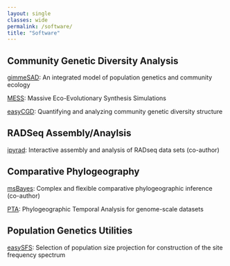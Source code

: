 ```yaml
---
layout: single
classes: wide
permalink: /software/
title: "Software"
---
```


Community Genetic Diversity Analysis
------------------------------------

[gimmeSAD](http://github.com/isaacovercast/gimmeSAD): An integrated model of population genetics and community ecology

[MESS](https://github.com/messDiv/MESS): Massive Eco-Evolutionary Synthesis Simulations

[easyCGD](https://github.com/isaacovercast/easyCGD): Quantifying and analyzing community genetic diversity structure

RADSeq Assembly/Anaylsis
------------------------
[ipyrad](https://ipyrad.readthedocs.io/): Interactive assembly and analysis of RADseq data sets (co-author)

Comparative Phylogeography
--------------------------
[msBayes](https://github.com/Hickerlab/msBayes): Complex and flexible comparative phylogeographic inference (co-author)

[PTA](https://github.com/isaacovercast/PTA): Phylogeographic Temporal Analysis for genome-scale datasets

Population Genetics Utilities
-----------------------------
[easySFS](https://github.com/isaacovercast/easySFS/): Selection of population size projection for construction of the site frequency spectrum
